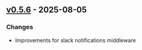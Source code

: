 ## [v0.5.6](https://pypi.org/project/amsdal_server/0.5.6/) - 2025-08-05

### Changes

- Improvements for slack notifications middleware
